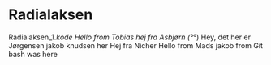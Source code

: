 # Radialaksen
Radialaksen_1._kode
Hello from Tobias
hej fra Asbjørn (°_°) 
Hey, det her er Jørgensen
jakob knudsen her
Hej fra Nicher
Hello from Mads 
jakob from Git bash was here
